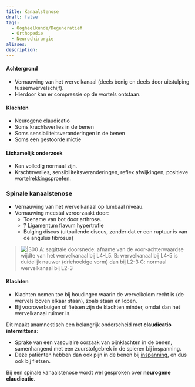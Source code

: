 ```yaml
---
title: Kanaalstenose
draft: false
tags:
  - Oogheelkunde/Degeneratief
  - Orthopedie
  - Neurochirurgie
aliases: 
description:
---
```



#### Achtergrond
- Vernauwing van het wervelkanaal (deels benig en deels door uitstulping tussenwervelschijf).
- Hierdoor kan er compressie op de wortels ontstaan.

#### Klachten
- Neurogene claudicatio
- Soms krachtsverlies in de benen
- Soms sensibiliteitsveranderingen in de benen
- Soms een gestoorde mictie
#### Lichamelijk onderzoek
- Kan volledig normaal zijn.
- Krachtsverlies, sensibiliteitsveranderingen, reflex afwijkingen, positieve wortelrekkingsproefen. 




### Spinale kanaalstenose
- Vernauwing van het wervelkanaal op lumbaal niveau.
- Vernauwing meestal veroorzaakt door:
	- Toename van bot door arthrose.
	- ? Ligamentum flavum hypertrofie
	- Bulging discus (uitpuilende discus, zonder dat er een ruptuur is van de angulus fibrosus)


> ![|300](https://i.imgur.com/SMrhY15.png)
> A: sagittale doorsnede: afname van de voor-achterwaardse wijdte van het wervelkanaal bij L4-L5. 
> B: wervelkanaal bij L4-5 is duidelijk nauwer (driehoekige vorm) dan bij L2-3
> C: normaal wervelkanaal  bij L2-3

#### Klachten

- Klachten nemen toe bij houdingen waarin de wervelkolom recht is (de wervels boven elkaar staan), zoals staan en lopen. 
- Bij vooroverbuigen of fietsen zijn de klachten minder, omdat dan het wervelkanaal ruimer is.

Dit maakt anamnestisch een belangrijk onderscheid met **claudicatio intermittens**: 
- Sprake van een vasculaire oorzaak van pijnklachten in de benen, samenhangend met een zuurstofgebrek in de spieren bij inspanning. 
- Deze patiënten hebben dan ook pijn in de benen bij <u>inspanning</u>, en dus ook bij fietsen.

Bij een spinale kanaalstenose wordt wel gesproken over **neurogene claudicatie**.
